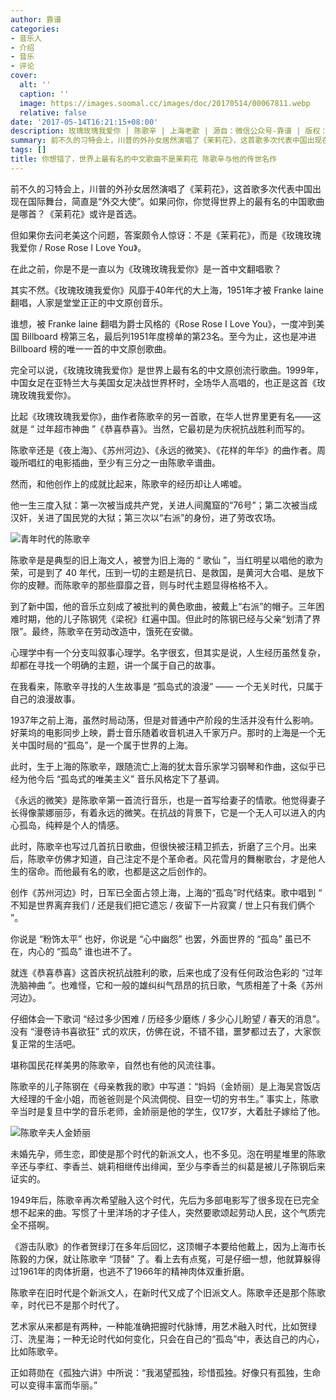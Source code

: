 ```yaml
---
author: 靠谱
categories:
- 音乐人
- 介绍
- 音乐
- 评论
cover:
  alt: ''
  caption: ''
  image: https://images.soomal.cc/images/doc/20170514/00067811.webp
  relative: false
date: '2017-05-14T16:21:15+08:00'
description: 玫瑰玫瑰我爱你 | 陈歌辛 | 上海老歌 | 源自：微信公众号-靠谱 | 版权：转载 |  平均/总评分：09.53/553
summary: 前不久的习特会上，川普的外孙女居然演唱了《茉莉花》，这首歌多次代表中国出现在国际舞台，简直是“外交大使”。如果问你，你觉得世界上的最有名的中国歌曲是哪首？《茉莉花》或许是首选。但如果你去问老美这个问题，答案颇令人惊讶……
tags: []
title: 你想错了，世界上最有名的中文歌曲不是茉莉花 陈歌辛与他的传世名作
---
```


前不久的习特会上，川普的外孙女居然演唱了《茉莉花》，这首歌多次代表中国出现在国际舞台，简直是“外交大使”。如果问你，你觉得世界上的最有名的中国歌曲是哪首？《茉莉花》或许是首选。

但如果你去问老美这个问题，答案颇令人惊讶：不是《茉莉花》，而是《玫瑰玫瑰我爱你 / Rose Rose I Love You》。

在此之前，你是不是一直以为《玫瑰玫瑰我爱你》是一首中文翻唱歌？

其实不然。《玫瑰玫瑰我爱你》风靡于40年代的大上海，1951年才被 Franke laine 翻唱，人家是堂堂正正的中文原创音乐。





谁想，被 Franke laine 翻唱为爵士风格的《Rose Rose I Love You》，一度冲到美国 Billboard 榜第三名，最后列1951年度榜单的第23名。至今为止，这也是冲进 Billboard 榜的唯一一首的中文原创歌曲。

完全可以说，《玫瑰玫瑰我爱你》是世界上最有名的中文原创流行歌曲。1999年，中国女足在亚特兰大与美国女足决战世界杯时，全场华人高唱的，也正是这首《玫瑰玫瑰我爱你》。

比起《玫瑰玫瑰我爱你》，曲作者陈歌辛的另一首歌，在华人世界里更有名――这就是 “ 过年超市神曲 ”《恭喜恭喜》。当然，它最初是为庆祝抗战胜利而写的。



陈歌辛还是《夜上海》、《苏州河边》、《永远的微笑》、《花样的年华》的曲作者。周璇所唱红的电影插曲，至少有三分之一由陈歌辛谱曲。

然而，和他创作上的成就比起来，陈歌辛的经历却让人唏嘘。

他一生三度入狱：第一次被当成共产党，关进人间魔窟的“76号”；第二次被当成汉奸，关进了国民党的大狱；第三次以“右派”的身份，进了劳改农场。

![青年时代的陈歌辛](https://images.soomal.cc/images/doc/20130128/00027149_01.webp)





陈歌辛是是典型的旧上海文人，被誉为旧上海的 “ 歌仙 ”，当红明星以唱他的歌为荣，可是到了 40 年代，压到一切的主题是抗日、是救国，是黄河大合唱、是放下你的皮鞭。而陈歌辛的那些靡靡之音，则与时代主题显得格格不入。

到了新中国，他的音乐立刻成了被批判的黄色歌曲，被戴上“右派”的帽子。三年困难时期，他的儿子陈钢凭《梁祝》红遍中国。但此时的陈钢已经与父亲“划清了界限”。最终，陈歌辛在劳动改造中，饿死在安徽。

心理学中有一个分支叫叙事心理学。名字很玄，但其实是说，人生经历虽然复杂，却都在寻找一个明确的主题，讲一个属于自己的故事。

在我看来，陈歌辛寻找的人生故事是 “孤岛式的浪漫” ―― 一个无关时代，只属于自己的浪漫故事。

1937年之前上海，虽然时局动荡，但是对普通中产阶段的生活并没有什么影响。好莱坞的电影同步上映，爵士音乐随着收音机进入千家万户。那时的上海是一个无关中国时局的“孤岛”，是一个属于世界的上海。

此时，生于上海的陈歌辛，跟随流亡上海的犹太音乐家学习钢琴和作曲，这似乎已经为他今后 “孤岛式的唯美主义” 音乐风格定下了基调。

《永远的微笑》是陈歌辛第一首流行音乐，也是一首写给妻子的情歌。他觉得妻子长得像蒙娜丽莎，有着永远的微笑。在抗战的背景下，它是一个无人可以进入的内心孤岛，纯粹是个人的情感。



此时，陈歌辛也写过几首抗日歌曲，但很快被汪精卫抓去，折磨了三个月。出来后，陈歌辛仿佛才知道，自己注定不是个革命者。风花雪月的舞榭歌台，才是他人生的宿命。而他最有名的歌，也都是这之后创作的。

创作《苏州河边》时，日军已全面占领上海，上海的“孤岛”时代结束。歌中唱到 “ 不知是世界离弃我们 / 还是我们把它遗忘 / 夜留下一片寂寞 / 世上只有我们俩个 ”。

你说是 “粉饰太平” 也好，你说是 “心中幽怨” 也罢，外面世界的 “孤岛” 虽已不在，内心的 “孤岛” 谁也进不了。

就连《恭喜恭喜》这首庆祝抗战胜利的歌，后来也成了没有任何政治色彩的 “过年洗脑神曲 ”。也难怪，它和一般的雄纠纠气昂昂的抗日歌，气质相差了十条《苏州河边》。



仔细体会一下歌词 “经过多少困难 / 历经多少磨练 / 多少心儿盼望 / 春天的消息”。没有 “漫卷诗书喜欲狂” 式的欢庆，仿佛在说，不错不错，噩梦都过去了，大家恢复正常的生活吧。

堪称国民花样美男的陈歌辛，自然也有他的风流往事。

陈歌辛的儿子陈钢在《母亲教我的歌》中写道：“妈妈（金娇丽）是上海吴宫饭店大经理的千金小姐，而爸爸则是个风流倜傥、目空一切的穷书生。” 事实上，陈歌辛当时是复旦中学的音乐老师，金娇丽是他的学生，仅17岁，大着肚子嫁给了他。

![陈歌辛夫人金娇丽](https://images.soomal.cc/images/doc/20170514/00067810.webp)





未婚先孕，师生恋，即使是那个时代的新派文人，也不多见。泡在明星堆里的陈歌辛还与李红、李香兰、姚莉相继传出绯闻，至少与李香兰的纠葛是被儿子陈钢后来证实的。

1949年后，陈歌辛再次希望融入这个时代，先后为多部电影写了很多现在已完全想不起来的曲。写惯了十里洋场的才子佳人，突然要歌颂起劳动人民，这个气质完全不搭啊。

《游击队歌》的作者贺绿汀在多年后回忆，这顶帽子本要给他戴上，因为上海市长陈毅的力保，就让陈歌辛 “顶替” 了。看上去有点冤，可是仔细一想，他就算躲得过1961年的肉体折磨，也逃不了1966年的精神肉体双重折磨。

陈歌辛在旧时代是个新派文人，在新时代又成了个旧派文人。陈歌辛还是那个陈歌辛，时代已不是那个时代了。 

艺术家从来都是有两种，一种能准确把握时代脉博，用艺术融入时代，比如贺绿汀、洗星海；一种无论时代如何变化，只会在自己的“孤岛”中，表达自己的内心，比如陈歌辛。

正如蒋勋在《孤独六讲》中所说：“我渴望孤独，珍惜孤独。好像只有孤独，生命可以变得丰富而华丽。”